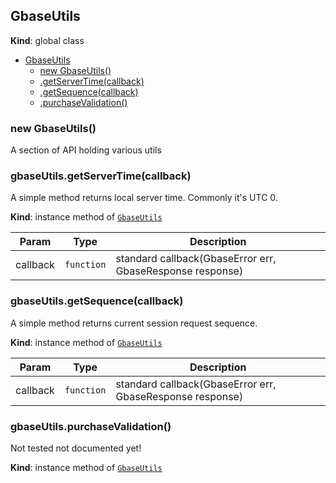 <a name="GbaseUtils"></a>

## GbaseUtils
**Kind**: global class  

* [GbaseUtils](#GbaseUtils)
    * [new GbaseUtils()](#new_GbaseUtils_new)
    * [.getServerTime(callback)](#GbaseUtils+getServerTime)
    * [.getSequence(callback)](#GbaseUtils+getSequence)
    * [.purchaseValidation()](#GbaseUtils+purchaseValidation)

<a name="new_GbaseUtils_new"></a>

### new GbaseUtils()
A section of API holding various utils

<a name="GbaseUtils+getServerTime"></a>

### gbaseUtils.getServerTime(callback)
A simple method returns local server time. Commonly it's UTC 0.

**Kind**: instance method of [<code>GbaseUtils</code>](#GbaseUtils)  

| Param | Type | Description |
| --- | --- | --- |
| callback | <code>function</code> | standard callback(GbaseError err, GbaseResponse response) |

<a name="GbaseUtils+getSequence"></a>

### gbaseUtils.getSequence(callback)
A simple method returns current session request sequence.

**Kind**: instance method of [<code>GbaseUtils</code>](#GbaseUtils)  

| Param | Type | Description |
| --- | --- | --- |
| callback | <code>function</code> | standard callback(GbaseError err, GbaseResponse response) |

<a name="GbaseUtils+purchaseValidation"></a>

### gbaseUtils.purchaseValidation()
Not tested not documented yet!

**Kind**: instance method of [<code>GbaseUtils</code>](#GbaseUtils)  